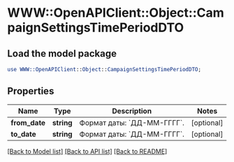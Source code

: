 # WWW::OpenAPIClient::Object::CampaignSettingsTimePeriodDTO

## Load the model package
```perl
use WWW::OpenAPIClient::Object::CampaignSettingsTimePeriodDTO;
```

## Properties
Name | Type | Description | Notes
------------ | ------------- | ------------- | -------------
**from_date** | **string** | Формат даты: &#x60;ДД-ММ-ГГГГ&#x60;.  | [optional] 
**to_date** | **string** | Формат даты: &#x60;ДД-ММ-ГГГГ&#x60;.  | [optional] 

[[Back to Model list]](../README.md#documentation-for-models) [[Back to API list]](../README.md#documentation-for-api-endpoints) [[Back to README]](../README.md)


